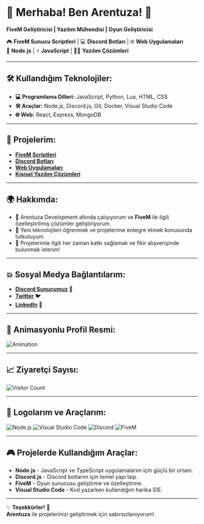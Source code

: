 # 👋 **Merhaba! Ben Arentuza!** 👾  
**FiveM Geliştiricisi | Yazılım Mühendisi | Oyun Geliştiricisi**

🎮 **FiveM Sunucu Scriptleri** | 💻 **Discord Botları** | 🌐 **Web Uygulamaları**  
🚀 **Node.js** | ⚡ **JavaScript** | 🧑‍💻 **Yazılım Çözümleri**

---

## 🛠️ **Kullandığım Teknolojiler:**
- **💻 Programlama Dilleri:** JavaScript, Python, Lua, HTML, CSS
- **🛠️ Araçlar:** Node.js, Discord.js, Git, Docker, Visual Studio Code
- **🌐 Web:** React, Express, MongoDB

---

## 🚀 **Projelerim:**
- [**FiveM Scriptleri**](https://github.com/Arentuza/fivem-scripts)  
- [**Discord Botları**](https://github.com/Arentuza/discord-bots)  
- [**Web Uygulamaları**](https://github.com/Arentuza/web-apps)  
- [**Kişisel Yazılım Çözümleri**](https://github.com/Arentuza/personal-projects)

---

## 🌍 **Hakkımda:**
- 🚀 Arentuza Development altında çalışıyorum ve **FiveM** ile ilgili özelleştirilmiş çözümler geliştiriyorum.
- 🧠 Yeni teknolojileri öğrenmek ve projelerime entegre etmek konusunda tutkuluyum.
- 💬 Projelerimle ilgili her zaman katkı sağlamak ve fikir alışverişinde bulunmak isterim!

---

## 💥 **Sosyal Medya Bağlantılarım:**
- [**Discord Sunucumuz**](https://discord.gg/yourserverlink) 🎉  
- [**Twitter**](https://twitter.com/yourusername) 🐦  
- [**LinkedIn**](https://linkedin.com/in/yourprofile) 🔗

---

## 🎨 **Animasyonlu Profil Resmi:**  
![Animation](https://media.giphy.com/media/3o6Zt5jYskys4ybTfe/giphy.gif)

---

## 📈 **Ziyaretçi Sayısı:**  
![Visitor Count](https://profile-counter.glitch.me/ArentuzaDevelopement/count.svg)

---

## 🌟 **Logolarım ve Araçlarım:**
![Node.js](https://upload.wikimedia.org/wikipedia/commons/6/69/Logo_nodejs.svg)
![Visual Studio Code](https://upload.wikimedia.org/wikipedia/commons/1/1f/Visual_Studio_Code_1.35_icon.svg)
![Discord](https://upload.wikimedia.org/wikipedia/commons/thumb/6/6b/Discord_logo_2021.svg/1200px-Discord_logo_2021.svg.png)
![FiveM](https://upload.wikimedia.org/wikipedia/commons/2/25/FiveM_logo.png)

---

## 🎮 **Projelerde Kullandığım Araçlar:**
- **Node.js** - JavaScript ve TypeScript uygulamalarım için güçlü bir ortam.
- **Discord.js** - Discord botlarım için temel yapı taşı.
- **FiveM** - Oyun sunucusu geliştirme ve özelleştirme.
- **Visual Studio Code** - Kod yazarken kullandığım harika IDE.

---

✨ **Teşekkürler!** 🚀  
**Arentuza** ile projelerinizi geliştirmek için sabırsızlanıyorum!  
